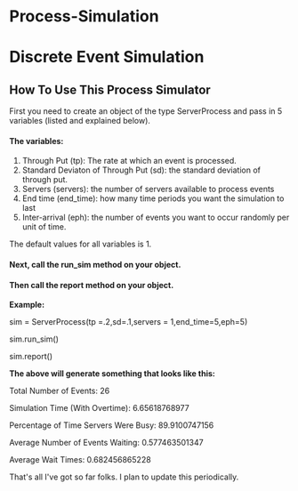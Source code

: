 # Process-Simulation 

<h1>Discrete Event Simulation</h1>

<h2>How To Use This Process Simulator</h2>

<p>First you need to create an object of the type ServerProcess and pass in 5 variables (listed and explained below).</p>

<h4>The variables:</h4>

<ol>
  <li>Through Put (tp): The rate at which an event is processed. </li>
  <li>Standard Deviaton of Through Put (sd): the standard deviation of through put. </li>
  <li>Servers (servers): the number of servers available to process events</li>
  <li>End time (end_time): how many time periods you want the simulation to last</li>
  <li>Inter-arrival (eph): the number of events you want to occur randomly per unit of time. </li>
 </ol>

<p>The default values for all variables is 1. </p>

<h4>Next, call the run_sim method on your object. </h4>

<h4>Then call the report method on your object. </h4>

<p><strong>Example:</strong></p>

<p>sim = ServerProcess(tp =.2,sd=.1,servers = 1,end_time=5,eph=5)</p>
<p>sim.run_sim()</p>
<p>sim.report()</p>

<p><strong>The above will generate something that looks like this:</strong></p>

<p>Total Number of Events: 26</p>
<p>Simulation Time (With Overtime): 6.65618768977</p>
<p>Percentage of Time Servers Were Busy: 89.9100747156</p>
<p>Average Number of Events Waiting: 0.577463501347</p>
<p>Average Wait Times: 0.682456865228</p>

<p>That's all I've got so far folks. I plan to update this periodically. </p>
